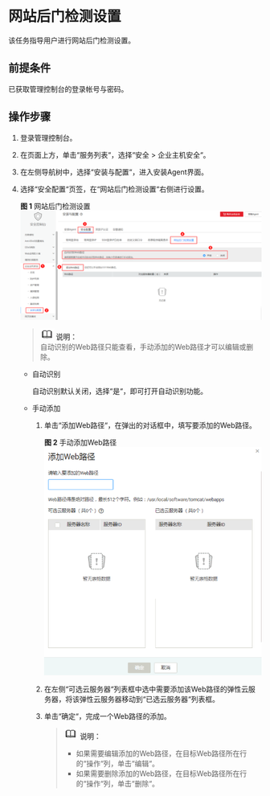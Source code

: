 # 网站后门检测设置<a name="ZH-CN_TOPIC_0113390570"></a>

该任务指导用户进行网站后门检测设置。

## 前提条件<a name="section5331623210436"></a>

已获取管理控制台的登录帐号与密码。

## 操作步骤<a name="section29942210739"></a>

1.  登录管理控制台。
2.  在页面上方，单击“服务列表“，选择“安全  \>  企业主机安全“。
3.  在左侧导航树中，选择“安装与配置“，进入安装Agent界面。
4.  选择“安全配置“页签，在“网站后门检测设置“右侧进行设置。

    **图 1**  网站后门检测设置<a name="fig2784869211394"></a>  
    ![](figures/网站后门检测设置.png "网站后门检测设置")

    >![](public_sys-resources/icon-note.gif) **说明：**   
    >自动识别的Web路径只能查看，手动添加的Web路径才可以编辑或删除。  

    -   自动识别

        自动识别默认关闭，选择“是“，即可打开自动识别功能。


    -   手动添加
        1.  单击“添加Web路径“，在弹出的对话框中，填写要添加的Web路径。

            **图 2**  手动添加Web路径<a name="fig4941681114648"></a>  
            ![](figures/手动添加Web路径.png "手动添加Web路径")

        2.  在左侧“可选云服务器“列表框中选中需要添加该Web路径的弹性云服务器，将该弹性云服务器移动到“已选云服务器“列表框。
        3.  单击“确定“，完成一个Web路径的添加。

            >![](public_sys-resources/icon-note.gif) **说明：**   
            >-   如果需要编辑添加的Web路径，在目标Web路径所在行的“操作“列，单击“编辑“。  
            >-   如果需要删除添加的Web路径，在目标Web路径所在行的“操作“列，单击“删除“。  




